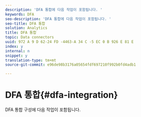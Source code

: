 ```yaml
---
description: 'DFA 통합에 다음 작업이 포함됩니다. '
keywords: DFA
seo-description: 'DFA 통합에 다음 작업이 포함됩니다. '
seo-title: DFA 통합
solution: Analytics
title: DFA 통합
topic: Data connectors
uuid: 972 A 9 D 62-24 FD -4463-A 34 C -5 EC 0 B 926 E 81 E
index: y
internal: n
snippet: y
translation-type: tm+mt
source-git-commit: e96de98b3176a05654fdf697210f992b0fd4adb1

---
```



# DFA 통합{#dfa-integration}

DFA 통합 구성에 다음 작업이 포함됩니다.

